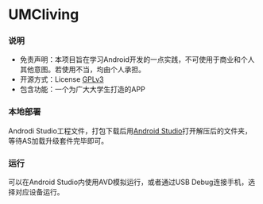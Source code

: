 # UMCliving

### 说明

* 免责声明：本项目旨在学习Android开发的一点实践，不可使用于商业和个人其他意图。若使用不当，均由个人承担。
* 开源方式：License [GPLv3](License.md)
* 包含功能：一个为广大大学生打造的APP
### 本地部署  

Androdi Studio工程文件，打包下载后用[Android Studio](https://developer.android.com/studio/index.html)打开解压后的文件夹，等待AS加载升级套件完毕即可。

### 运行  

可以在Android Studio内使用AVD模拟运行，或者通过USB Debug连接手机，选择对应设备运行。
